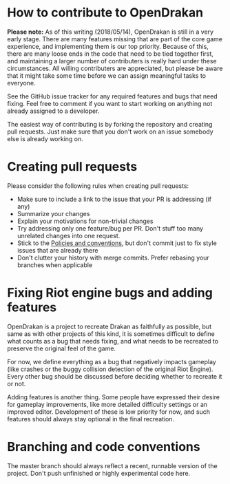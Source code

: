 
How to contribute to OpenDrakan
===============================

__Please note:__
As of this writing (2018/05/14), OpenDrakan is still in a very early stage. There are many features missing that are part of
the core game experience, and implementing them is our top priority. Because of this, there are many loose ends in the code
that need to be tied together first, and maintaining a larger number of contributers is really hard under these circumstances.
All willing contributers are appreciated, but please be aware that it might take some time before we can assign meaningful tasks
to everyone.

See the GitHub issue tracker for any required features and bugs that need fixing. Feel free to comment if you want to start working
on anything not already assigned to a developer. 

The easiest way of contributing is by forking the repository and creating pull requests. Just make sure that you don't work on
an issue somebody else is already working on.


Creating pull requests
======================
Please consider the following rules when creating pull requests:

 * Make sure to include a link to the issue that your PR is addressing (if any)
 * Summarize your changes
 * Explain your motivations for non-trivial changes 
 * Try addressing only one feature/bug per PR. Don't stuff too many unrelated changes into one request.
 * Stick to the [Policies and conventions](https://github.com/Zalasus/opendrakan/wiki/Policies-and-conventions), but don't commit
   just to fix style issues that are already there
 * Don't clutter your history with merge commits. Prefer rebasing your branches when applicable


Fixing Riot engine bugs and adding features
===========================================
OpenDrakan is a project to recreate Drakan as faithfully as possible, but same as with other projects of this kind, it is 
sometimes difficult to define what counts as a bug that needs fixing, and what needs to be recreated to preserve the original
feel of the game.

For now, we define everything as a bug that negatively impacts gameplay (like crashes or the buggy collision detection of the 
original Riot Engine). Every other bug should be discussed before deciding whether to recreate it or not.

Adding features is another thing. Some people have expressed their desire for gameplay improvements, like more detailed difficulty
settings or an improved editor. Development of these is low priority for now, and such features should always stay optional in the
final recreation. 


Branching and code conventions
==============================

The master branch should always reflect a recent, runnable version of the project. Don't push unfinished or highly 
experimental code here.


